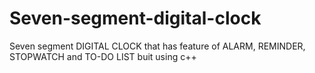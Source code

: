 # Seven-segment-digital-clock
Seven segment DIGITAL CLOCK that has feature of  ALARM, REMINDER,  STOPWATCH and TO-DO LIST buit using c++
